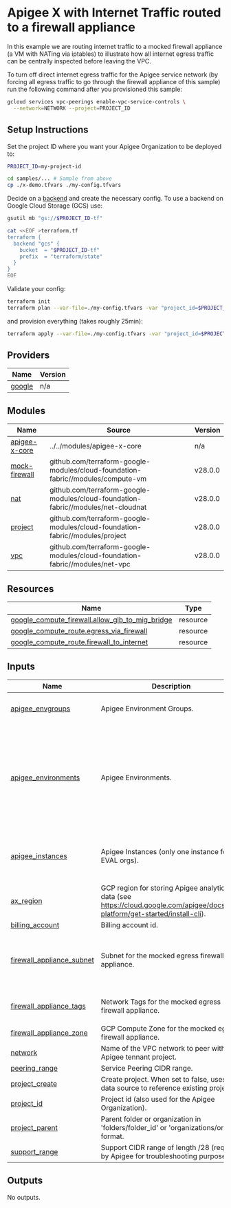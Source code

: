 # Apigee X with Internet Traffic routed to a firewall appliance

In this example we are routing internet traffic to a mocked firewall appliance
(a VM with NATing via iptables) to illustrate how all internet egress traffic
can be centrally inspected before leaving the VPC.

To turn off direct internet egress traffic for the Apigee service network (by
forcing all egress traffic to go through the firewall appliance of this sample)
run the following command after you provisioned this sample:

```sh
gcloud services vpc-peerings enable-vpc-service-controls \
  --network=NETWORK --project=PROJECT_ID
```

<!-- BEGIN_SAMPLES_DEFAULT_SETUP_INSTRUCTIONS -->
## Setup Instructions

Set the project ID where you want your Apigee Organization to be deployed to:

```sh
PROJECT_ID=my-project-id
```

```sh
cd samples/... # Sample from above
cp ./x-demo.tfvars ./my-config.tfvars
```

Decide on a [backend](https://www.terraform.io/language/settings/backends) and create the necessary config. To use a backend on Google Cloud Storage (GCS) use:

```sh
gsutil mb "gs://$PROJECT_ID-tf"

cat <<EOF >terraform.tf
terraform {
  backend "gcs" {
    bucket  = "$PROJECT_ID-tf"
    prefix  = "terraform/state"
  }
}
EOF
```

Validate your config:

```sh
terraform init
terraform plan --var-file=./my-config.tfvars -var "project_id=$PROJECT_ID"
```

and provision everything (takes roughly 25min):

```sh
terraform apply --var-file=./my-config.tfvars -var "project_id=$PROJECT_ID"
```
<!-- END_SAMPLES_DEFAULT_SETUP_INSTRUCTIONS -->

<!-- BEGIN_TF_DOCS -->
## Providers

| Name | Version |
|------|---------|
| <a name="provider_google"></a> [google](#provider\_google) | n/a |

## Modules

| Name | Source | Version |
|------|--------|---------|
| <a name="module_apigee-x-core"></a> [apigee-x-core](#module\_apigee-x-core) | ../../modules/apigee-x-core | n/a |
| <a name="module_mock-firewall"></a> [mock-firewall](#module\_mock-firewall) | github.com/terraform-google-modules/cloud-foundation-fabric//modules/compute-vm | v28.0.0 |
| <a name="module_nat"></a> [nat](#module\_nat) | github.com/terraform-google-modules/cloud-foundation-fabric//modules/net-cloudnat | v28.0.0 |
| <a name="module_project"></a> [project](#module\_project) | github.com/terraform-google-modules/cloud-foundation-fabric//modules/project | v28.0.0 |
| <a name="module_vpc"></a> [vpc](#module\_vpc) | github.com/terraform-google-modules/cloud-foundation-fabric//modules/net-vpc | v28.0.0 |

## Resources

| Name | Type |
|------|------|
| [google_compute_firewall.allow_glb_to_mig_bridge](https://registry.terraform.io/providers/hashicorp/google/latest/docs/resources/compute_firewall) | resource |
| [google_compute_route.egress_via_firewall](https://registry.terraform.io/providers/hashicorp/google/latest/docs/resources/compute_route) | resource |
| [google_compute_route.firewall_to_internet](https://registry.terraform.io/providers/hashicorp/google/latest/docs/resources/compute_route) | resource |

## Inputs

| Name | Description | Type | Default | Required |
|------|-------------|------|---------|:--------:|
| <a name="input_apigee_envgroups"></a> [apigee\_envgroups](#input\_apigee\_envgroups) | Apigee Environment Groups. | <pre>map(object({<br>    hostnames = list(string)<br>  }))</pre> | `null` | no |
| <a name="input_apigee_environments"></a> [apigee\_environments](#input\_apigee\_environments) | Apigee Environments. | <pre>map(object({<br>    display_name = optional(string)<br>    description  = optional(string)<br>    node_config = optional(object({<br>      min_node_count = optional(number)<br>      max_node_count = optional(number)<br>    }))<br>    iam       = optional(map(list(string)))<br>    envgroups = list(string)<br>  }))</pre> | `null` | no |
| <a name="input_apigee_instances"></a> [apigee\_instances](#input\_apigee\_instances) | Apigee Instances (only one instance for EVAL orgs). | <pre>map(object({<br>    region       = string<br>    ip_range     = string<br>    environments = list(string)<br>  }))</pre> | `null` | no |
| <a name="input_ax_region"></a> [ax\_region](#input\_ax\_region) | GCP region for storing Apigee analytics data (see https://cloud.google.com/apigee/docs/api-platform/get-started/install-cli). | `string` | n/a | yes |
| <a name="input_billing_account"></a> [billing\_account](#input\_billing\_account) | Billing account id. | `string` | `null` | no |
| <a name="input_firewall_appliance_subnet"></a> [firewall\_appliance\_subnet](#input\_firewall\_appliance\_subnet) | Subnet for the mocked egress firewall appliance. | <pre>object({<br>    name               = string<br>    ip_cidr_range      = string<br>    region             = string<br>    secondary_ip_range = map(string)<br>  })</pre> | n/a | yes |
| <a name="input_firewall_appliance_tags"></a> [firewall\_appliance\_tags](#input\_firewall\_appliance\_tags) | Network Tags for the mocked egress firewall appliance. | `list(string)` | <pre>[<br>  "egress-fw"<br>]</pre> | no |
| <a name="input_firewall_appliance_zone"></a> [firewall\_appliance\_zone](#input\_firewall\_appliance\_zone) | GCP Compute Zone for the mocked egress firewall appliance. | `string` | n/a | yes |
| <a name="input_network"></a> [network](#input\_network) | Name of the VPC network to peer with the Apigee tennant project. | `string` | n/a | yes |
| <a name="input_peering_range"></a> [peering\_range](#input\_peering\_range) | Service Peering CIDR range. | `string` | n/a | yes |
| <a name="input_project_create"></a> [project\_create](#input\_project\_create) | Create project. When set to false, uses a data source to reference existing project. | `bool` | `false` | no |
| <a name="input_project_id"></a> [project\_id](#input\_project\_id) | Project id (also used for the Apigee Organization). | `string` | n/a | yes |
| <a name="input_project_parent"></a> [project\_parent](#input\_project\_parent) | Parent folder or organization in 'folders/folder\_id' or 'organizations/org\_id' format. | `string` | `null` | no |
| <a name="input_support_range"></a> [support\_range](#input\_support\_range) | Support CIDR range of length /28 (required by Apigee for troubleshooting purposes). | `string` | n/a | yes |

## Outputs

No outputs.
<!-- END_TF_DOCS -->
